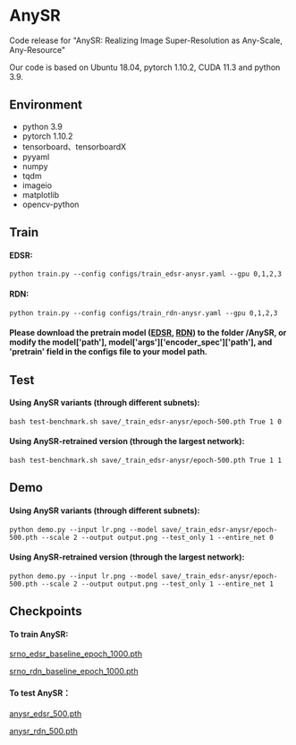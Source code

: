 # AnySR
Code release for "AnySR: Realizing Image Super-Resolution as Any-Scale, Any-Resource" 

Our code is based on Ubuntu 18.04, pytorch 1.10.2, CUDA 11.3 and python 3.9.

## Environment

- python 3.9
- pytorch 1.10.2
- tensorboard、tensorboardX
- pyyaml
- numpy
- tqdm
- imageio
- matplotlib
- opencv-python

## Train

#### EDSR:

`python train.py --config configs/train_edsr-anysr.yaml --gpu 0,1,2,3`

#### RDN:

`python train.py --config configs/train_rdn-anysr.yaml --gpu 0,1,2,3`

#### Please download the pretrain model ([EDSR](https://drive.google.com/file/d/10eoYPpmR1mXgmWU9eptvfgYEpQehhhIz/view), [RDN](https://drive.google.com/file/d/12RL7b5ZAz7iKdyuAD7Wfy15ntZNno4RP/view)) to the folder /AnySR, or modify the model['path'], model['args']['encoder_spec']['path'], and 'pretrain' field in the configs file to your model path.



## Test

#### Using AnySR variants (through different subnets):

`bash test-benchmark.sh save/_train_edsr-anysr/epoch-500.pth True 1 0`

#### Using AnySR-retrained version (through the largest network):

`bash test-benchmark.sh save/_train_edsr-anysr/epoch-500.pth True 1 1`


## Demo

#### Using AnySR variants (through different subnets):

`python demo.py --input lr.png --model save/_train_edsr-anysr/epoch-500.pth --scale 2 --output output.png --test_only 1 --entire_net 0` 

#### Using AnySR-retrained version (through the largest network):

`python demo.py --input lr.png --model save/_train_edsr-anysr/epoch-500.pth --scale 2 --output output.png --test_only 1 --entire_net 1` 


## Checkpoints

#### To train AnySR:
[srno_edsr_baseline_epoch_1000.pth](https://drive.google.com/file/d/1I2_LbrTjOItL_roYiggh8qXe0JVtpbQd/view?usp=drive_link)

[srno_rdn_baseline_epoch_1000.pth](https://drive.google.com/file/d/1ZljcTorsjU4lzGoh_FIGRWP60lq4Uz-0/view?usp=drive_link)

#### To test AnySR：
[anysr_edsr_500.pth](https://drive.google.com/file/d/12QJ_fIpz0E2J_iEGTscFRG6N4JHNO-Ag/view?usp=drive_link)

[anysr_rdn_500.pth](https://drive.google.com/file/d/10PPZIab_DP80cqFFyzD5o27Oec0Oo3m4/view?usp=drive_link)
